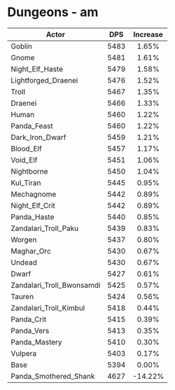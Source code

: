 # Dungeons - am
| Actor | DPS | Increase |
|---|:---:|:---:|
|Goblin|5483|1.65%|
|Gnome|5481|1.61%|
|Night_Elf_Haste|5479|1.58%|
|Lightforged_Draenei|5476|1.52%|
|Troll|5467|1.35%|
|Draenei|5466|1.33%|
|Human|5460|1.22%|
|Panda_Feast|5460|1.22%|
|Dark_Iron_Dwarf|5459|1.21%|
|Blood_Elf|5457|1.17%|
|Void_Elf|5451|1.06%|
|Nightborne|5450|1.04%|
|Kul_Tiran|5445|0.95%|
|Mechagnome|5442|0.89%|
|Night_Elf_Crit|5442|0.89%|
|Panda_Haste|5440|0.85%|
|Zandalari_Troll_Paku|5439|0.83%|
|Worgen|5437|0.80%|
|Maghar_Orc|5430|0.67%|
|Undead|5430|0.67%|
|Dwarf|5427|0.61%|
|Zandalari_Troll_Bwonsamdi|5425|0.57%|
|Tauren|5424|0.56%|
|Zandalari_Troll_Kimbul|5418|0.44%|
|Panda_Crit|5415|0.39%|
|Panda_Vers|5413|0.35%|
|Panda_Mastery|5410|0.30%|
|Vulpera|5403|0.17%|
|Base|5394|0.00%|
|Panda_Smothered_Shank|4627|-14.22%|
